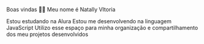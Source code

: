 Boas vindas 💙💙
Meu nome é Natally VItoria

Estou estudando na Alura
Estou me desenvolvendo na linguagem JavaScript
Utilizo esse espaço para minha organização e compartilhamento dos meu projetos desenvolvidos
